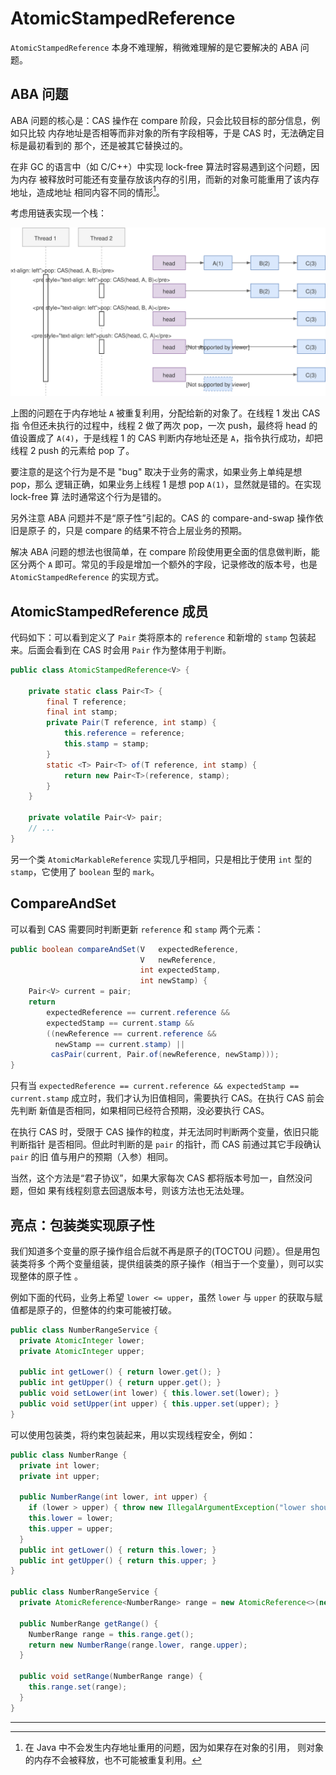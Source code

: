 # AtomicStampedReference

`AtomicStampedReference` 本身不难理解，稍微难理解的是它要解决的 ABA 问题。

## ABA 问题

ABA 问题的核心是：CAS 操作在 compare 阶段，只会比较目标的部分信息，例如只比较
内存地址是否相等而非对象的所有字段相等，于是 CAS 时，无法确定目标是最初看到的
那个，还是被其它替换过的。

在非 GC 的语言中（如 C/C++）中实现 lock-free 算法时容易遇到这个问题，因为内存
被释放时可能还有变量存放该内存的引用，而新的对象可能重用了该内存地址，造成地址
相同内容不同的情形[^not-in-java]。

考虑用链表实现一个栈：

![ABA Problem Example](ABA-example.svg)

上图的问题在于内存地址 `A` 被重复利用，分配给新的对象了。在线程 1 发出 CAS 指
令但还未执行的过程中，线程 2 做了两次 pop，一次 push，最终将 head 的值设置成了
`A(4)`，于是线程 1 的 CAS 判断内存地址还是 `A`，指令执行成功，却把线程 2 push
的元素给 pop 了。

要注意的是这个行为是不是 "bug" 取决于业务的需求，如果业务上单纯是想 pop，那么
逻辑正确，如果业务上线程 1 是想 pop `A(1)`，显然就是错的。在实现 lock-free 算
法时通常这个行为是错的。

另外注意 ABA 问题并不是“原子性”引起的。CAS 的 compare-and-swap 操作依旧是原子
的，只是 compare 的结果不符合上层业务的预期。

解决 ABA 问题的想法也很简单，在 compare 阶段使用更全面的信息做判断，能区分两个
`A` 即可。常见的手段是增加一个额外的字段，记录修改的版本号，也是
`AtomicStampedReference` 的实现方式。

## AtomicStampedReference 成员

代码如下：可以看到定义了 `Pair` 类将原本的 `reference` 和新增的 `stamp` 包装起
来。后面会看到在 CAS 时会用 `Pair` 作为整体用于判断。

```java
public class AtomicStampedReference<V> {

    private static class Pair<T> {
        final T reference;
        final int stamp;
        private Pair(T reference, int stamp) {
            this.reference = reference;
            this.stamp = stamp;
        }
        static <T> Pair<T> of(T reference, int stamp) {
            return new Pair<T>(reference, stamp);
        }
    }

    private volatile Pair<V> pair;
    // ...
}
```

另一个类 `AtomicMarkableReference` 实现几乎相同，只是相比于使用 `int` 型的
`stamp`，它使用了 `boolean` 型的 `mark`。

## CompareAndSet

可以看到 CAS 需要同时判断更新 `reference` 和 `stamp` 两个元素：

```java
public boolean compareAndSet(V   expectedReference,
                             V   newReference,
                             int expectedStamp,
                             int newStamp) {
    Pair<V> current = pair;
    return
        expectedReference == current.reference &&
        expectedStamp == current.stamp &&
        ((newReference == current.reference &&
          newStamp == current.stamp) ||
         casPair(current, Pair.of(newReference, newStamp)));
}
```

只有当 `expectedReference == current.reference && expectedStamp ==
current.stamp` 成立时，我们才认为旧值相同，需要执行 CAS。在执行 CAS 前会先判断
新值是否相同，如果相同已经符合预期，没必要执行 CAS。

在执行 CAS 时，受限于 CAS 操作的粒度，并无法同时判断两个变量，依旧只能判断指针
是否相同。但此时判断的是 `pair` 的指针，而 CAS 前通过其它手段确认 `pair` 的旧
值与用户的预期（入参）相同。

当然，这个方法是“君子协议”，如果大家每次 CAS 都将版本号加一，自然没问题，但如
果有线程刻意去回退版本号，则该方法也无法处理。

## 亮点：包装类实现原子性

我们知道多个变量的原子操作组合后就不再是原子的(TOCTOU 问题）。但是用包装类将多
个两个变量组装，提供组装类的原子操作（相当于一个变量），则可以实现整体的原子性
。

例如下面的代码，业务上希望 `lower <= upper`，虽然 `lower` 与 `upper` 的获取与赋
值都是原子的，但整体的约束可能被打破。

```java
public class NumberRangeService {
  private AtomicInteger lower;
  private AtomicInteger upper;

  public int getLower() { return lower.get(); }
  public int getUpper() { return upper.get(); }
  public void setLower(int lower) { this.lower.set(lower); }
  public void setUpper(int upper) { this.upper.set(upper); }
}
```

可以使用包装类，将约束包装起来，用以实现线程安全，例如：

```java
public class NumberRange {
  private int lower;
  private int upper;

  public NumberRange(int lower, int upper) {
    if (lower > upper) { throw new IllegalArgumentException("lower should be <= upper"); }
    this.lower = lower;
    this.upper = upper;
  }
  public int getLower() { return this.lower; }
  public int getUpper() { return this.upper; }
}

public class NumberRangeService {
  private AtomicReference<NumberRange> range = new AtomicReference<>(new NumberRange(0, 0));

  public NumberRange getRange() {
    NumberRange range = this.range.get();
    return new NumberRange(range.lower, range.upper);
  }

  public void setRange(NumberRange range) {
    this.range.set(range);
  }
}
```

---

[^not-in-java]: 在 Java 中不会发生内存地址重用的问题，因为如果存在对象的引用，
  则对象的内存不会被释放，也不可能被重复利用。
